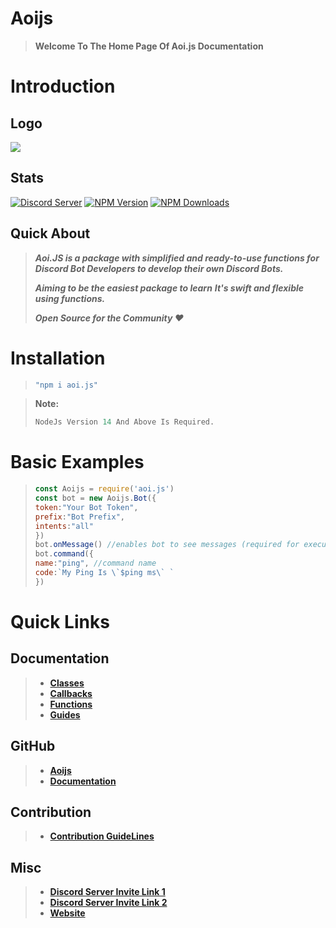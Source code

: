 # Aoijs
> **Welcome To The Home Page Of Aoi.js Documentation**
# Introduction
## Logo
![](https://aoi.js.org/assets/images/aoijs-new.png)
## Stats 
[![Discord Server](https://img.shields.io/discord/773352845738115102?color=5865F2&logo=discord&logoColor=white)](https://aoi.js.org/invite) [![NPM Version](https://img.shields.io/npm/v/aoi.js.svg?maxAge=3600)](https://www.npmjs.com/package/aoi.js) [![NPM Downloads](https://img.shields.io/npm/dt/aoi.js.svg?maxAge=3600)](https://www.npmjs.com/package/aoi.js)
## Quick About 
> ___Aoi.JS is a package with simplified and ready-to-use functions for Discord Bot Developers to develop their own Discord Bots.___
>
> ___Aiming to be the easiest package to learn___
> ___It's swift and flexible using functions.___
>
> ___Open Source for the Community ❤️___
# Installation 
> ```js
> "npm i aoi.js"
>```

> **Note:** 
>```js
> NodeJs Version 14 And Above Is Required.
>```
# Basic Examples 
>```js
> const Aoijs = require('aoi.js')
> const bot = new Aoijs.Bot({
> token:"Your Bot Token",
> prefix:"Bot Prefix",
> intents:"all"
> })
>bot.onMessage() //enables bot to see messages (required for executing Commands)
>bot.command({
>name:"ping", //command name
>code:`My Ping Is \`$ping ms\` `
>})
>```
# Quick Links
## Documentation  
> * **[Classes](class/readme.md)**
> * **[Callbacks](callbacks/readme.md)**
> * **[Functions](functions/readme.md)**
> * **[Guides](guide/readme.md)**
## GitHub
> * **[Aoijs](https://github.com/aoijs/aoi.js)**
> * **[Documentation](https://github.com/aoijs/documentation)**
## Contribution 
> * **[Contribution GuideLines](https://github.com/aoijs/aoi.js/blob/master/.github/CONTRIBUTING.md)**
## Misc
> * **[Discord Server Invite Link 1](https://discord.gg/akarui)**
> * **[Discord Server Invite Link 2](https://discord.gg/NrkTfNs6)**
> * **[Website](https://aoi.js.org)**
